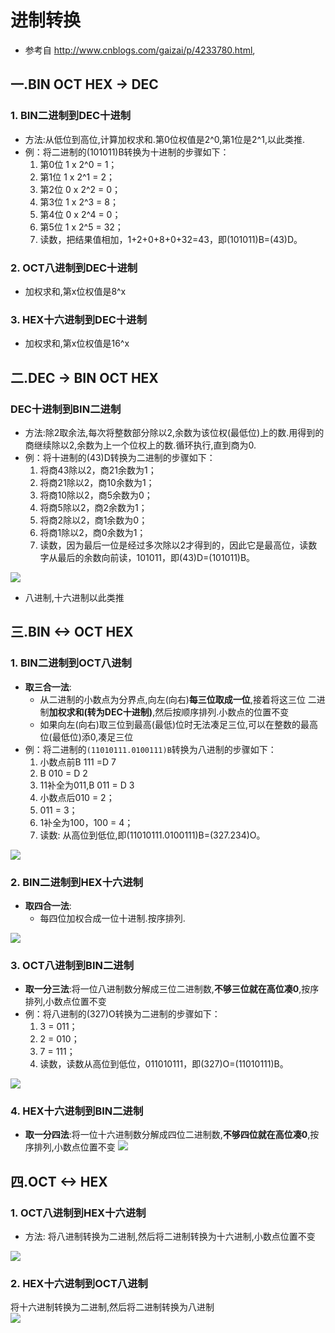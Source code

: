 # 进制转换
* 参考自 http://www.cnblogs.com/gaizai/p/4233780.html,

## 一.BIN OCT HEX -> DEC 

### 1. BIN二进制到DEC十进制
* 方法:从低位到高位,计算加权求和.第0位权值是2^0,第1位是2^1,以此类推.
* 例：将二进制的(101011)B转换为十进制的步骤如下：
    1. 第0位 1 x 2^0 = 1；
    2. 第1位 1 x 2^1 = 2；
    3. 第2位 0 x 2^2 = 0；
    4. 第3位 1 x 2^3 = 8；
    5. 第4位 0 x 2^4 = 0；
    6. 第5位 1 x 2^5 = 32；
    7. 读数，把结果值相加，1+2+0+8+0+32=43，即(101011)B=(43)D。

### 2. OCT八进制到DEC十进制
* 加权求和,第x位权值是8^x

### 3. HEX十六进制到DEC十进制
* 加权求和,第x位权值是16^x

## 二.DEC -> BIN OCT HEX

### DEC十进制到BIN二进制
* 方法:除2取余法,每次将整数部分除以2,余数为该位权(最低位)上的数.用得到的商继续除以2,余数为上一个位权上的数.循环执行,直到商为0.
* 例：将十进制的(43)D转换为二进制的步骤如下：
    1. 将商43除以2，商21余数为1；
    2. 将商21除以2，商10余数为1；
    3. 将商10除以2，商5余数为0；
    4. 将商5除以2，商2余数为1；
    5. 将商2除以2，商1余数为0； 
    6. 将商1除以2，商0余数为1； 
    7. 读数，因为最后一位是经过多次除以2才得到的，因此它是最高位，读数字从最后的余数向前读，101011，即(43)D=(101011)B。

![](https://images0.cnblogs.com/blog/48305/201501/191446019539875.png)

* 八进制,十六进制以此类推

## 三.BIN <-> OCT HEX
### 1. BIN二进制到OCT八进制
* **取三合一法**:
    * 从二进制的小数点为分界点,向左(向右)**每三位取成一位**,接着将这三位 二进制**加权求和(转为DEC十进制)**,然后按顺序排列.小数点的位置不变
    * 如果向左(向右)取三位到最高(最低)位时无法凑足三位,可以在整数的最高位(最低位)添0,凑足三位
* 例：将二进制的`(11010111.0100111)B`转换为八进制的步骤如下：
    1. 小数点前B 111 =D 7 
    2. B 010 = D 2
    3. 11补全为011,B 011 = D 3
    4. 小数点后010 = 2；
    5. 011 = 3；
    6. 1补全为100，100 = 4；
    7. 读数: 从高位到低位,即(11010111.0100111)B=(327.234)O。

![](https://images0.cnblogs.com/blog/48305/201501/191446144855271.png)

### 2. BIN二进制到HEX十六进制
* **取四合一法**:
    * 每四位加权合成一位十进制.按序排列.

![](https://images0.cnblogs.com/blog/48305/201501/191446173913759.png)

### 3. OCT八进制到BIN二进制
* **取一分三法**:将一位八进制数分解成三位二进制数,**不够三位就在高位凑0**,按序排列,小数点位置不变
* 例：将八进制的(327)O转换为二进制的步骤如下：
    1. 3 = 011；
    2. 2 = 010；
    3. 7 = 111；
    4. 读数，读数从高位到低位，011010111，即(327)O=(11010111)B。

![](https://images0.cnblogs.com/blog/48305/201501/191446161888058.png)

### 4. HEX十六进制到BIN二进制
* **取一分四法**:将一位十六进制数分解成四位二进制数,**不够四位就在高位凑0**,按序排列,小数点位置不变
![](https://images0.cnblogs.com/blog/48305/201501/191446194223347.png)

## 四.OCT <-> HEX

### 1. OCT八进制到HEX十六进制
* 方法: 将八进制转换为二进制,然后将二进制转换为十六进制,小数点位置不变

![](https://images0.cnblogs.com/blog/48305/201501/191446233756320.png)

### 2. HEX十六进制到OCT八进制
 将十六进制转换为二进制,然后将二进制转换为八进制  
 ![](https://images0.cnblogs.com/blog/48305/201501/191446253919136.png)